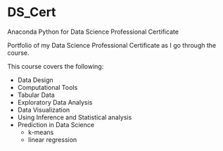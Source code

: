 # DS_Cert
Anaconda Python for Data Science Professional Certificate

Portfolio of my Data Science Professional Certificate as I go through the course.

This course covers the following:
* Data Design
* Computational Tools
* Tabular Data
* Exploratory Data Analysis
* Data Visualization
* Using Inference and Statistical analysis
* Prediction in Data Science
  * k-means
  * linear regression
